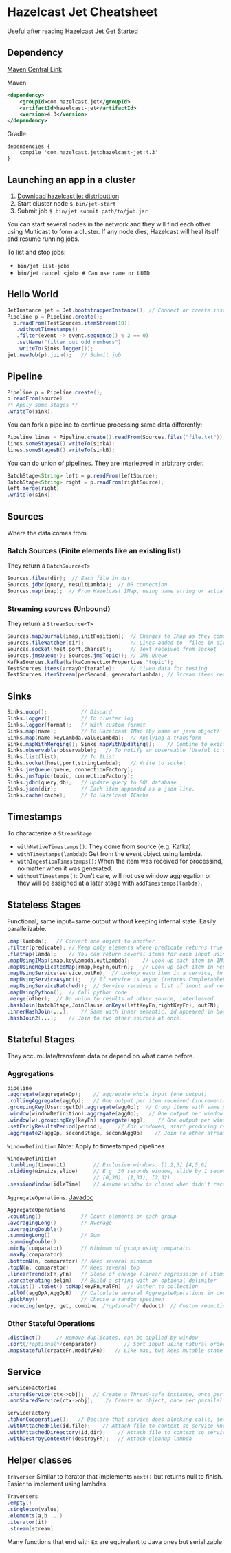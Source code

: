 # Hazelcast Jet Cheatsheet

Useful after reading [Hazelcast Jet Get Started](https://jet-start.sh/docs/get-started/intro)

## Dependency

[Maven Central Link](https://search.maven.org/artifact/com.hazelcast.jet/hazelcast-jet)

Maven:
```xml
<dependency>
    <groupId>com.hazelcast.jet</groupId>
    <artifactId>hazelcast-jet</artifactId>
    <version>4.3</version>
</dependency>
```

Gradle:
```
dependencies {
    compile 'com.hazelcast.jet:hazelcast-jet:4.3'
}
```
## Launching an app in a cluster

1. [Download hazelcast jet distributtion](https://jet-start.sh/download)
2. Start cluster node `$ bin/jet-start`
3. Submit job `$ bin/jet submit path/to/job.jar`

You can start several nodes in the network and they will find each other using Multicast to form a cluster. If any node dies, Hazelcast will heal itself and resume running jobs.

To list and stop jobs:
* `bin/jet list-jobs`
* `bin/jet cancel <job> # Can use name or UUID` 

## Hello World

```java
JetInstance jet = Jet.bootstrappedInstance(); // Connect or create instance
Pipeline p = Pipeline.create();
  p.readFrom(TestSources.itemStream(10))
   .withoutTimestamps()
   .filter(event -> event.sequence() % 2 == 0)
   .setName("filter out odd numbers")
   .writeTo(Sinks.logger());
jet.newJob(p).join();   // Submit job
```
## Pipeline
```java
Pipeline p = Pipeline.create();
p.readFrom(source)
/* Apply some stages */
.writeTo(sink);
```

You can fork a pipeline to continue processing same data differently:
```java
Pipeline lines = Pipeline.create().readFrom(Sources.files("file.txt"));
lines.someStagesA().writeTo(sinkA);
lines.someStagesB().writeTo(sinkB);
```

You can do union of pipelines. They are interleaved in arbitrary order.
```java
BatchStage<String> left = p.readFrom(leftSource);
BatchStage<String> right = p.readFrom(rightSource);
left.merge(right)
.writeTo(sink);
```

## Sources
Where the data comes from.

### Batch Sources (Finite elements like an existing list)
They return a `BatchSource<T>`
```java
Sources.files(dir);  // Each file in dir
Sources.jdbc(query, resultLambda);  // DB connection
Sources.map(imap);  // From Hazelcast IMap, using name string or actual IMap object
```

### Streaming sources (Unbound)
They return a `StreamSource<T>`
```java
Sources.mapJournal(imap,initPosition);  // Changes to IMap as they come
Sources.fileWatcher(dir);               // Lines added to  files in dir
Sources.socket(host,port,charset);      // Text received from socket
Sources.jmsQueue(); Sources.jmsTopic(); // JMS Queue
KafkaSources.kafka(kafkaConnectionProperties,"topic");
TestSources.items(arrayOrIterable);     // Given data for testing
TestSources.itemStream(perSecond, generatorLambda); // Stream items returned by lamda
```

## Sinks
```java
Sinks.noop();           // Discard
Sinks.logger();         // To cluster log
Sinks.logger(format);   // With custom format
Sinks.map(name);        // To Hazelcast IMap (by name or java object)
Sinks.map(name,keyLambda,valueLambda);  // Applying a transform
Sinks.mapWithMerging(); Sinks.mapWithUpdating();    // Combine to existing data
Sinks.observable(observable);   // To notify an observable (Useful to get notifications in your app)
Sinks.list(list);       // To IList
Sinks.socket(host,port,stringLambda);   // Write to socket
Sinks.jmsQueue(queue, connectionFactory);
Sinks.jmsTopic(topic, connectionFactory);
Sinks.jdbc(query,db);   // Update query to SQL database
Sinks.json(dir);        // Each item appended as a json line.
Sinks.cache(cache);     // To Hazelcast ICache
```

## Timestamps
To characterize a `StreamStage`

* `withNativeTimestamps()`: They come from source (e.g. Kafka) 
* `withTimestamps(lambda)`: Get from the event object using lambda.
* `withIngestionTimestamps()`: When the item was received for processind, no matter when it was generated.
* `withoutTimestamps()`: Don't care, will not use window aggregation or they will be assigned at a later stage with `addTimestamps(lambda)`.

## Stateless Stages
Functional, same input=same output without keeping internal state. Easily parallelizable.
```java
.map(lambda);   // Convert one object to another
.filter(predicate); // Keep only elements where predicate returns true
.flatMap(lamda);    // You can return several items for each input using a Traverser(similar to iterator)
.mapUsingIMap(imap,keyLambda,outLambda);    // Look up each item in IMap
.mapUsingReplicatedMap(rmap,keyFn,outFn);   // Look up each item in ReplicatedMap (that is duplicated fully on each node)
.mapUsingService(service,outFn);  // Lookup each item in a service, fn receives original item and service output to produce stage output
.mapUsingServiceAsync();   // If service is async (returns CompletableFuture) 
.mapUsingServiceBatched();  // Service receives a list of input and returns a list of results
.mapUsingPython();  // Call python code
.merge(other);  // Do union to results of other source, interleaved.
.hashJoin(batchStage,JoinClause.onKeys(leftKeyFn,rightKeyFn), outFN);    // Build hash of results of other pipeline, then join elements to current using condition, pass both sides to outFN to generate output
.innerHashJoin(...);    // Same with inner semantic, id appeared in both sides
.hashJoin2(...);    // Join to two other sources at once.
```

## Stateful Stages
They accumulate/transform data or depend on what came before.

### Aggregations
```java
pipeline
.aggregate(aggregateOp);    // aggregate whole input (one output)
.rollingAggregate(aggOp);   // One output per item received (incremental)
.groupingKey(User::getId).aggregate(aggOp);  // Group items with same property, one output per group
.window(windowDefinition).aggregate(aggOp);   // One output per window
.window(w).groupingKey(keyFn).aggregate(agg);    // One output per window/group
.setEarlyResultsPeriod(period);     // For windowed, start producing results earlier even if window is bigger
.aggregate2(aggOp, secondStage, secondAggOp)    // Join to other stream and aggregate at the same time. 
```

`WindowDefinition`
Note: Apply to timestamped pipelines
```java
WindowDefinition
.tumbling(timeunit)         // Exclusive windows. [1,2,3] [4,5,6]
.sliding(winsize,slide)     // E.g. 30 seconds window, slide by 1 second: 
                            // [0,30), [1,31), [2,32) ...
.sessionWindow(idleTime)    // Assume window is closed when didn't receive anything for some time
```


`AggregateOperations`. [Javadoc](https://jet-start.sh/javadoc/4.3/com/hazelcast/jet/aggregate/AggregateOperations.html)
```java
AggregateOperations
.counting()             // Count elements on each group
.averagingLong()        // Average
.averagingDouble()
.summingLong()          // Sum
.summingDouble()
.minBy(comparator)      // Minimum of group using comparator
.maxBy(comparator)
.bottomN(n, comparator) // Keep several minimum
.topN(n, comparator)    // Keep several top
.linearTrend(xFn,yFn)   // Slope of change (linear regresssion of items within window)
.concatenating(delim)   // Build a string with an optional delimiter
.toList() .toSet() toMap(keyFn,valFn)  // Gather to collection
.allOf(aggOpA,AggOpB)   // Calculate several AggregateOperations in one stage
.pickAny()              // Choose a random specimen
.reducing(emtpy, get, combine, /*optional*/ deduct)  // Custom reduction
```

### Other Stateful Operations

```java
.distinct()     // Remove duplicates, can be applied by window
.sort(/*optional*/comparator)         // Sort input using natural order or explicit comparator
.mapStateful(createFn,modifyFn);   // Like map, but keep mutable state between calls. Good for finding patterns.
```

## Service
```java
ServiceFactories.
.sharedService(ctx->obj);   // Create a Thread-safe instance, once per node
.nonSharedService(ctx->obj);    // Create an object, once per parallel jet processor (can be per node)

ServiceFactory
.toNonCooperative();   // Declare that service does blocking calls, jet uses separate thread.
.withAttachedFile(id,file);    // Attach file to context so service knows where to read from
.withAttachedDireectory(id,dir);    // Attach file to context so service knows where to read from
.withDestroyContextFn(destroyFn);   // Attach cleanup lambda
```

## Helper classes

`Traverser` Similar to iterator that implements `next()` but returns null to finish. Easier to implement using lambdas.

```java
Traversers
.empty()
.singleton(value)
.elements(a,b ...)
.iterator(it)
.stream(stream)
```

Many functions that end with `Ex` are equivalent to Java ones but serializable


